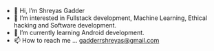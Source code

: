 - 👋 Hi, I’m Shreyas Gadder
- 👀 I’m interested in Fullstack development, Machine Learning, Ethical hacking and Software development.
- 🌱 I’m currently learning Android development.
- 📫 How to reach me ... gadderrshreyas@gmail.com 


